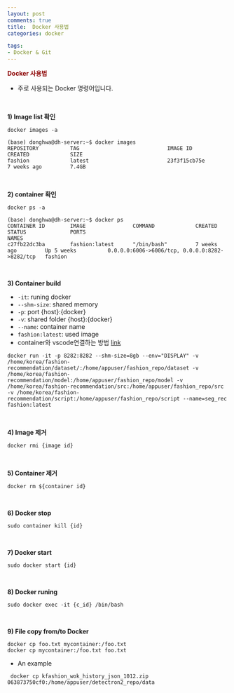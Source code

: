 ```yaml
---
layout: post
comments: true
title:  Docker 사용법
categories: docker

tags:
- Docker & Git
---
```


**<span style='color:DarkRed'>Docker 사용법</span>**

- 주로 사용되는 Docker 명령어입니다.

<br>

**1) Image list 확인**

```
docker images -a
```
```
(base) donghwa@dh-server:~$ docker images
REPOSITORY          TAG                            IMAGE ID            CREATED             SIZE
fashion             latest                         23f3f15cb75e        7 weeks ago         7.4GB
```
<br>

**2) container 확인**

```
docker ps -a
```

```
(base) donghwa@dh-server:~$ docker ps
CONTAINER ID        IMAGE               COMMAND             CREATED             STATUS              PORTS                                            NAMES
c27fb22dc3ba        fashion:latest      "/bin/bash"         7 weeks ago         Up 5 weeks          0.0.0.0:6006->6006/tcp, 0.0.0.0:8282->8282/tcp   fashion
```

<br>

**3) Container build**
- `-it`: runing docker
- `--shm-size`: shared memory
- `-p`: port {host}:{docker}
- `-v`: shared folder {host}:{docker}
- `--name`: container name
- `fashion:latest`: used image
- container와 vscode연결하는 방법 [link](https://curioso365.tistory.com/100)

```
docker run -it -p 8282:8282 --shm-size=8gb --env="DISPLAY" -v /home/korea/fashion-recommendation/dataset/:/home/appuser/fashion_repo/dataset -v /home/korea/fashion-recommendation/model:/home/appuser/fashion_repo/model -v /home/korea/fashion-recommendation/src:/home/appuser/fashion_repo/src -v /home/korea/fashion-recommendation/script:/home/appuser/fashion_repo/script --name=seg_rec fashion:latest
```



<br>


**4) Image 제거**

```
docker rmi {image id}
```

<br>

**5) Container 제거**

```
docker rm ${container id}
```

<br>

**6) Docker stop**

```
sudo container kill {id}
```

<br>

**7) Docker start**

```
sudo docker start {id}
```

<br>

**8) Docker runing**

```
sudo docker exec -it {c_id} /bin/bash
```

<br>

**9) File copy from/to Docker**

```
docker cp foo.txt mycontainer:/foo.txt
docker cp mycontainer:/foo.txt foo.txt
```

- An example

```
 docker cp kfashion_wok_history_json_1012.zip 063873750cf0:/home/appuser/detectron2_repo/data
```

